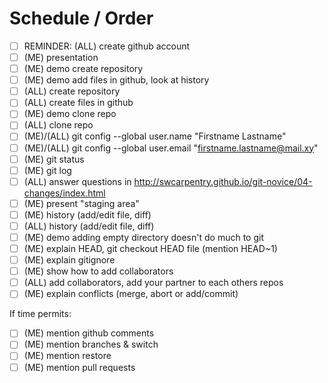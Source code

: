 # Schedule / Order

- [ ] REMINDER: (ALL) create github account
- [ ] (ME) presentation
- [ ] (ME) demo create repository
- [ ] (ME) demo add files in github, look at history
- [ ] (ALL) create repository
- [ ] (ALL) create files in github
- [ ] (ME) demo clone repo
- [ ] (ALL) clone repo
- [ ] (ME)/(ALL) git config --global user.name "Firstname Lastname"
- [ ] (ME)/(ALL) git config --global user.email "firstname.lastname@mail.xy"
- [ ] (ME) git status
- [ ] (ME) git log
- [ ] (ALL) answer questions in http://swcarpentry.github.io/git-novice/04-changes/index.html
- [ ] (ME) present "staging area"
- [ ] (ME) history (add/edit file, diff)
- [ ] (ALL) history (add/edit file, diff)
- [ ] (ME) demo adding empty directory doesn't do much to git
- [ ] (ME) explain HEAD, git checkout HEAD file (mention HEAD~1)
- [ ] (ME) explain gitignore
- [ ] (ME) show how to add collaborators
- [ ] (ALL) add collaborators, add your partner to each others repos
- [ ] (ME) explain conflicts (merge, abort or add/commit)

If time permits:

- [ ] (ME) mention github comments
- [ ] (ME) mention branches & switch
- [ ] (ME) mention restore
- [ ] (ME) mention pull requests
